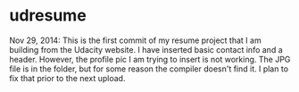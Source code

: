 udresume
========
Nov 29, 2014: This is the first commit of my resume project that I am building from the Udacity website. I have inserted basic contact info and a header. However, the profile pic I am trying to insert is not working. The JPG file is in the folder, but for some reason the compiler doesn't find it. I plan to fix that prior to the next upload.